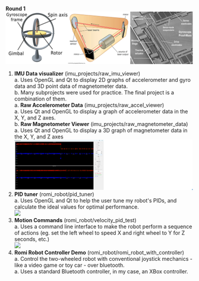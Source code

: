 **Round 1**  
![](imu_projects/imu_image.png)  
1. **IMU Data visualizer** (imu_projects/raw_imu_viewer)  
    a. Uses OpenGL and Qt to display 2D graphs of accelerometer and gyro data and 3D point data of magnetometer data.  
    b. Many subprojects were used for practice. The final project is a combination of them.  
        a. **Raw Accelerometer Data** (imu_projects/raw_accel_viewer)  
            a. Uses Qt and OpenGL to display a graph of accelerometer data in the X, Y, and Z axes.  
        b. **Raw Magnetometer Viewer** (imu_projects/raw_magnetometer_data)  
            a. Uses Qt and OpenGL to display a 3D graph of magnetometer data in the X, Y, and Z axes  
![](romi_robot/pid_tuner.png)  
2. **PID tuner** (romi_robot/pid_tuner)  
    a. Uses OpenGL and Qt to help the user tune my robot's PIDs, and calculate the ideal values for optimal performance.  
[![](https://markdown-videos-api.jorgenkh.no/youtube/hZ06y4L7jlU)](https://youtu.be/hZ06y4L7jlU)  
3. **Motion Commands** (romi_robot/velocity_pid_test)  
    a. Uses a command line interface to make the robot perform a sequence of actions (eg. set the left wheel to speed X and right wheel to Y for Z seconds, etc.)  
[![](https://markdown-videos-api.jorgenkh.no/youtube/thmzI69DqIw)](https://youtu.be/thmzI69DqIw)  
4. **Romi Robot Controller Demo** (romi_robot/romi_robot_with_controller)  
    a. Control the two-wheeled robot with conventional joystick mechanics - like a video game or toy car - over bluetooth.  
        a. Uses a standard Bluetooth controller, in my case, an XBox controller.  